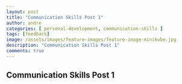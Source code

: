 ```yaml
---
layout: post
title: "Communication Skills Post 1"
author: andre
categories: [ personal-development, communication-skills ]
tags: [feedback]
image: /assets/images/feature-images/feature-image-minikube.jpg
description: "Communication Skills Post 1"
comments: true
---
```


## Communication Skills Post 1